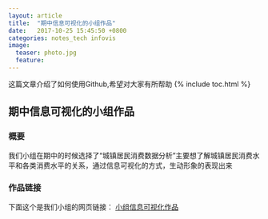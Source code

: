 ```yaml
---
layout: article
title:  "期中信息可视化的小组作品"
date:   2017-10-25 15:45:50 +0800
categories: notes_tech infovis
image:
  teaser: photo.jpg
  feature: 
---
```

这篇文章介绍了如何使用Github,希望对大家有所帮助
{% include toc.html %}


## 期中信息可视化的小组作品
### 概要
我们小组在期中的时候选择了“城镇居民消费数据分析”主要想了解城镇居民消费水平和各类消费水平的关系，通过信息可视化的方式，生动形象的表现出来
### 作品链接
下面这个是我们小组的网页链接：
[小组信息可视化作品](https://chenweishan.github.io/infovis/term/index.html)
